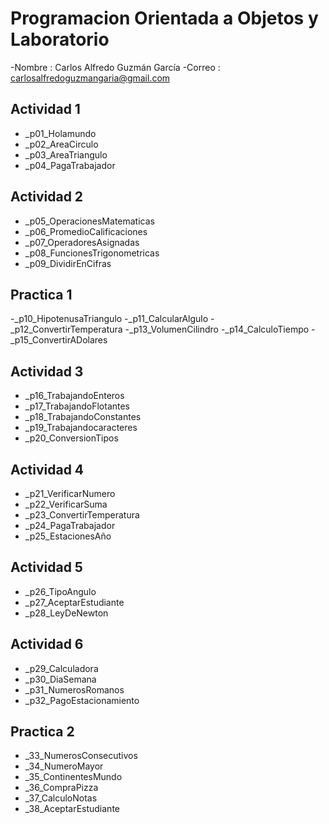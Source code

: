 # Programacion Orientada a Objetos y Laboratorio 

-Nombre : Carlos Alfredo Guzmán García
-Correo : carlosalfredoguzmangaria@gmail.com

## Actividad 1
- _p01_Holamundo
- _p02_AreaCirculo
- _p03_AreaTriangulo
- _p04_PagaTrabajador

## Actividad 2
- _p05_OperacionesMatematicas
- _p06_PromedioCalificaciones
- _p07_OperadoresAsignadas
- _p08_FuncionesTrigonometricas
- _p09_DividirEnCifras

## Practica 1
-_p10_HipotenusaTriangulo
-_p11_CalcularAlgulo
-_p12_ConvertirTemperatura
-_p13_VolumenCilindro
-_p14_CalculoTiempo
-_p15_ConvertirADolares

## Actividad 3
- _p16_TrabajandoEnteros
- _p17_TrabajandoFlotantes
- _p18_TrabajandoConstantes
- _p19_Trabajandocaracteres
- _p20_ConversionTipos

## Actividad 4
- _p21_VerificarNumero
- _p22_VerificarSuma
- _p23_ConvertirTemperatura
- _p24_PagaTrabajador
- _p25_EstacionesAño

## Actividad 5 
- _p26_TipoAngulo
- _p27_AceptarEstudiante
- _p28_LeyDeNewton

## Actividad 6
- _p29_Calculadora
- _p30_DiaSemana
- _p31_NumerosRomanos
- _p32_PagoEstacionamiento

## Practica 2
- _33_NumerosConsecutivos
- _34_NumeroMayor
- _35_ContinentesMundo
- _36_CompraPizza
- _37_CalculoNotas
- _38_AceptarEstudiante